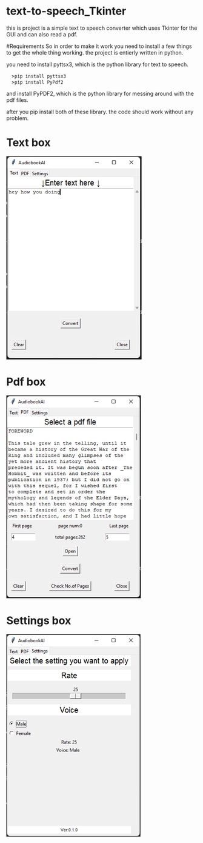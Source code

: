# text-to-speech_Tkinter
 this is project is a simple text to speech converter which uses Tkinter for the GUI and can also read a pdf.  



#Requirements
So in order to make it work you need to install a few things to get the whole thing working. the project is entierly written in python.

you need to install pyttsx3, which is the python library for text to speech.

      >pip install pyttsx3
      >pip install PyPdf2     

and install PyPDF2, which is the python library for messing around with the pdf files.

after you pip install both of these library. the code should work without any problem.

# Text box
![](images/text.png)
# Pdf box
![](images/pdf.png)
# Settings box
![](images/settings.png)


